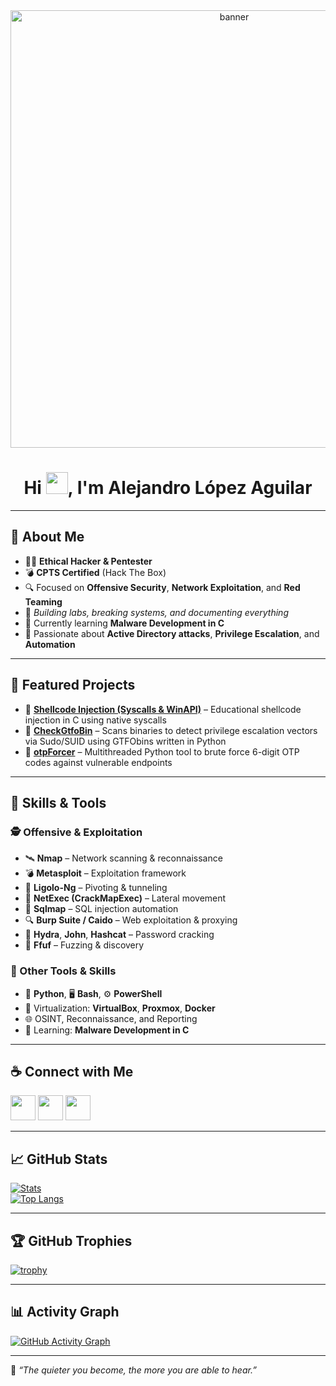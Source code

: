 <div align="center">
  <img 
    alt="banner"
    src="https://cdna.artstation.com/p/assets/images/images/028/102/058/original/pixel-jeff-matrix-s.gif?1593487263"
    width="700"
  />
</div>


<h1 align="center">Hi <img src="https://media.giphy.com/media/hvRJCLFzcasrR4ia7z/giphy.gif" width="35">, I'm Alejandro López Aguilar</h1>

---

## 🧠 About Me

- 🧑‍💻 **Ethical Hacker & Pentester**
- 💣 **CPTS Certified** (Hack The Box)
- 🔍 Focused on **Offensive Security**, **Network Exploitation**, and **Red Teaming**
- 🚩 *Building labs, breaking systems, and documenting everything*
- 🧠 Currently learning **Malware Development in C**
- 🎯 Passionate about **Active Directory attacks**, **Privilege Escalation**, and **Automation**

---
## 🚩 Featured Projects
- 🔹 [**Shellcode Injection (Syscalls & WinAPI)**](https://github.com/AleLopezDev/shellcode_injection_syscall) – Educational shellcode injection in C using native syscalls  
- 🔹 [**CheckGtfoBin**](https://github.com/AleLopezDev/CheckGtfoBin) – Scans binaries to detect privilege escalation vectors via Sudo/SUID using GTFObins written in Python
- 🔹 [**otpForcer**](https://github.com/AleLopezDev/otpForcer) – Multithreaded Python tool to brute force 6-digit OTP codes against vulnerable endpoints 
---

## 🧰 Skills & Tools

### 🕵️ Offensive & Exploitation
- 🛰 **Nmap** – Network scanning & reconnaissance  
- 💣 **Metasploit** – Exploitation framework  
- 🧠 **Ligolo-Ng** – Pivoting & tunneling  
- 🧱 **NetExec (CrackMapExec)** – Lateral movement  
- 💉 **Sqlmap** – SQL injection automation  
- 🔍 **Burp Suite / Caido** – Web exploitation & proxying  
- 🔑 **Hydra**, **John**, **Hashcat** – Password cracking  
- 🚀 **Ffuf** – Fuzzing & discovery

### 🧰 Other Tools & Skills
- 🐍 **Python**, 🖥 **Bash**, ⚙️ **PowerShell**
- 🧱 Virtualization: **VirtualBox**, **Proxmox**, **Docker**
- 🌐 OSINT, Reconnaissance, and Reporting
- 🧠 Learning: **Malware Development in C**

---

## ☕ Connect with Me

[<img src="https://img.icons8.com/fluency/48/linkedin.png" width="40"/>](https://www.linkedin.com/in/alejandrolopezaguilardev/)
[<img src="https://img.icons8.com/fluency/48/github.png" width="40"/>](https://github.com/AleLopezDev)
[<img src="https://img.icons8.com/fluency/48/internet.png" width="40"/>](https://hackalex.com)


---

## 📈 GitHub Stats


[![Stats](https://github-readme-stats.vercel.app/api?username=AleLopezDev&theme=algolia&show_icons=true)](https://github.com/anuraghazra/github-readme-stats)  
[![Top Langs](https://github-readme-stats.vercel.app/api/top-langs/?username=AleLopezDev&theme=algolia&layout=compact)](https://github.com/anuraghazra/github-readme-stats)


---

## 🏆 GitHub Trophies

[![trophy](https://github-profile-trophy.vercel.app/?username=AleLopezDev&theme=algolia)](https://github.com/ryo-ma/github-profile-trophy)

---

## 📊 Activity Graph

[![GitHub Activity Graph](https://github-readme-activity-graph.vercel.app/graph?username=AleLopezDev&theme=react-dark)](https://github.com/ashutosh00710/github-readme-activity-graph)

---

💬 *“The quieter you become, the more you are able to hear.”*  
